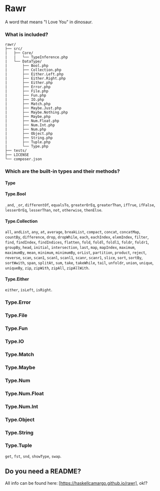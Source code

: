 # Rawr
A word that means "I Love You" in dinosaur.

### What is included?

```
rawr/
├── src/
|   ├── Core/
|   |   └── TypeInference.php
|   └── DataType/
|       ├── Bool.php
|       ├── Collection.php
|       ├── Either.Left.php
|       ├── Either.Right.php
|       ├── Either.php
|       ├── Error.php
|       ├── File.php
|       ├── Fun.php
|       ├── IO.php
|       ├── Match.php
|       ├── Maybe.Just.php
|       ├── Maybe.Nothing.php
|       ├── Maybe.php
|       ├── Num.Float.php
|       ├── Num.Int.php
|       ├── Num.php
|       ├── Object.php
|       ├── String.php
|       ├── Tuple.php
|       └── Type.php
├── tests/
├── LICENSE
└── composer.json
```

### Which are the built-in types and their methods?

#### Type

#### Type.Bool
`_and`, `_or`, `differentOf`, `equalsTo`, `greaterOrEq`, `greaterThan`, `ifTrue`, `ifFalse`, `lesserOrEq`, `lesserThan`, `not`, `otherwise`, `thenElse`.

#### Type.Collection
`all`, `andList`, `any`, `at`, `average`, `breakList`, `compact`, `concat`, `concatMap`, `countBy`, `difference`, `drop`, `dropWhile`, `each`, `eachIndex`, `elemIndex`, `filter`, `find`, `findIndex`, `findIndices`, `flatten`, `fold`, `foldl`, `foldl1`, `foldr`, `foldr1`, `groupBy`, `head`, `initial`, `intersection`, `last`, `map`, `mapIndex`, `maximum`, `maximumBy`, `mean`, `minimum`, `minimumBy`, `orList`, `partition`, `product`, `reject`, `reverse`, `scan`, `scan1`, `scanl`, `scanl1`, `scanr`, `scanr1`, `slice`, `sort`, `sortBy`, `sortWwith`, `span`, `splitAt`, `sum`, `take`, `takeWhile`, `tail`, `unfoldr`, `union`, `unique`, `uniqueBy`, `zip`, `zipWith`, `zipAll`, `zipAllWith`.

#### Type.Either
`either`, `isLeft`, `isRight`.

### Type.Error

### Type.File

### Type.Fun

### Type.IO

### Type.Match

### Type.Maybe

### Type.Num

### Type.Num.Float

### Type.Num.Int

### Type.Object

### Type.String

### Type.Tuple

`get`, `fst`, `snd`, `showType`, `swap`.

## Do you need a README?

All info can be found here: [https://haskellcamargo.github.io/rawr], ok!?
